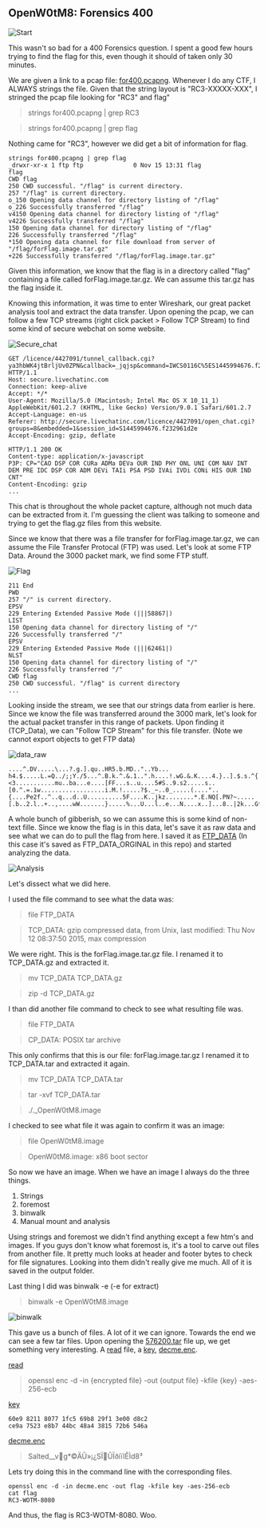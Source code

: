 OpenW0tM8: Forensics 400
----------------------


![Start](Start.png)

This wasn't so bad for a 400 Forensics question. I spent a good few hours trying to find the flag for this, even though it should of taken only 30 minutes.

We are given a link to a pcap file: [for400.pcapng](for400.pcapng). Whenever I do any CTF, I ALWAYS strings the file. Given that the string layout is "RC3-XXXXX-XXX", I stringed the pcap file looking for "RC3" and flag" 

> strings for400.pcapng | grep RC3

> strings for400.pcapng | grep flag

Nothing came for "RC3", however we did get a bit of information for flag.

```
strings for400.pcapng | grep flag
_drwxr-xr-x 1 ftp ftp              0 Nov 15 13:31 flag
flag
CWD flag
250 CWD successful. "/flag" is current directory.
257 "/flag" is current directory.
o_150 Opening data channel for directory listing of "/flag"
o_226 Successfully transferred "/flag"
v4150 Opening data channel for directory listing of "/flag"
v4226 Successfully transferred "/flag"
150 Opening data channel for directory listing of "/flag"
226 Successfully transferred "/flag"
*150 Opening data channel for file download from server of "/flag/forFlag.image.tar.gz"
+226 Successfully transferred "/flag/forFlag.image.tar.gz"
```


Given this information, we know that the flag is in a directory called "flag" containing a file called forFlag.image.tar.gz. We can assume this tar.gz has the flag inside it.

Knowing this information, it was time to enter Wireshark, our great packet analysis tool and extract the data transfer. Upon opening the pcap, we can follow a few TCP streams (right click packet > Follow TCP Stream) to find some kind of secure webchat on some website.

![Secure_chat](Secure_chat.png)

```
GET /licence/4427091/tunnel_callback.cgi?ya3hbWK4jtBrljUv0ZPN&callback=_jqjsp&command=IWCS0116C%5ES1445994676.f232961d2e%5E4427091%5E8%5E&_1447612614575= HTTP/1.1
Host: secure.livechatinc.com
Connection: keep-alive
Accept: */*
User-Agent: Mozilla/5.0 (Macintosh; Intel Mac OS X 10_11_1) AppleWebKit/601.2.7 (KHTML, like Gecko) Version/9.0.1 Safari/601.2.7
Accept-Language: en-us
Referer: http://secure.livechatinc.com/licence/4427091/open_chat.cgi?groups=8&embedded=1&session_id=S1445994676.f232961d2e
Accept-Encoding: gzip, deflate

HTTP/1.1 200 OK
Content-type: application/x-javascript
P3P: CP="CAO DSP COR CURa ADMa DEVa OUR IND PHY ONL UNI COM NAV INT DEM PRE IDC DSP COR ADM DEVi TAIi PSA PSD IVAi IVDi CONi HIS OUR IND CNT"
Content-Encoding: gzip
...
```

This chat is throughout the whole packet capture, although not much data can be extracted from it. I'm guessing the client was talking to someone and trying to get the flag.gz files from this website.

Since we know that there was a file transfer for forFlag.image.tar.gz, we can assume the File Transfer Protocal (FTP) was used. Let's look at some FTP Data. Around the 3000 packet mark, we find some FTP stuff. 

![Flag](Flag.png)
```
211 End
PWD
257 "/" is current directory.
EPSV
229 Entering Extended Passive Mode (|||58867|)
LIST
150 Opening data channel for directory listing of "/"
226 Successfully transferred "/"
EPSV
229 Entering Extended Passive Mode (|||62461|)
NLST
150 Opening data channel for directory listing of "/"
226 Successfully transferred "/"
CWD flag
250 CWD successful. "/flag" is current directory
...
```

Looking inside the stream, we see that our strings data from earlier is here. Since we know the file was transferred around the 3000 mark, let's look for the actual packet transfer in this range of packets. Upon finding it (TCP_Data), we can "Follow TCP Stream" for this file transfer. (Note we cannot export objects to get FTP data)

![data_raw](data_raw.png)
```
....^.DV.....\...?.g.].qu..HR5.b.MD.."..Yb... h4.$.....L.=Q../;;Y./5...^.B.k.^.&.1..".h....!.wG.&.K....4.}..].$.s.^{.\?.W....y....<3...........mu..ba...e....[FF...s..u....5#S..9.s2.....s..[0.^.=.1w..................i.M.!.....?$._~..0_.....(...."..{....Pe2f..^..q...d..U..........5F....K..jkz........*.E.NQ[.PN?~.....[.b..2.l..+..,....wW.......}.....%...U...l..e...N....x..]...8..|2k...Gf......Z..f{.X.es..ha.......7l.F{.".7-.v.m....}.$.o.o.D.Z..._...........+.........l.rQ..h..MU;.UV.j.U....b
```

A whole bunch of gibberish, so we can assume this is some kind of non-text fille. Since we know the flag is in this data, let's save it as raw data and see what we can do to pull the flag from here. I saved it as [FTP_DATA](FTP_DATA_ORIGINAL) (In this case it's saved as FTP_DATA_ORGINAL in this repo) and started analyzing the data.

![Analysis](Analysis.png)

Let's dissect what we did here.

I used the file command to see what the data was:

> file FTP_DATA

> TCP_DATA: gzip compressed data, from Unix, last modified: Thu Nov 12 08:37:50 2015, max compression

We were right. This is the forFlag.image.tar.gz file. I renamed it to TCP_DATA.gz and extracted it.

>mv TCP_DATA TCP_DATA.gz

>zip -d TCP_DATA.gz

I than did another file command to check to see what resulting file was.

> file FTP_DATA

>CP_DATA: POSIX tar archive

This only confirms that this is our file: forFlag.image.tar.gz
I renamed it to TCP_DATA.tar and extracted it again.

> mv TCP_DATA TCP_DATA.tar

>tar -xvf TCP_DATA.tar 

>./._OpenW0tM8.image

I checked to see what file it was again to confirm it was an image: 

>file OpenW0tM8.image

>OpenW0tM8.image: x86 boot sector

So now we have an image. When we have an image I always do the three things.

1) Strings
2) foremost
3) binwalk
4) Manual mount and analysis

Using strings and foremost we didn't find anything except a few htm's and images. If you guys don't know what foremost is, it's a tool to carve out files from another file. It pretty much looks at header and footer bytes to check for file signatures. Looking into them didn't really give me much. All of it is saved in the output folder.

Last thing I did was binwalk -e (-e for extract)

> binwalk -e OpenW0tM8.image

![binwalk](binwalk.png)

This gave us a bunch of files. A lot of it we can ignore. Towards the end we can see a few tar files. Upon opening the [576200.tar](576200.tar) file up, we get something very interesting. A [read](read) file, a [key](key), [decme.enc](decme.enc).

[read](read)
> openssl enc -d -in {encrypted file} -out {output file} -kfile {key} -aes-256-ecb

[key](key)
```
60e9 8211 8077 1fc5 69b8 29f1 3e00 d8c2
ce9a 7523 e8b7 44bc 48a4 3815 72b6 546a
```

[decme.enc](decme.enc)
>Salted__vg*©ÄÛ»¡¿SÏÛÏðíïIÊÌd8³

Lets try doing this in the command line with the corresponding files.

```
openssl enc -d -in decme.enc -out flag -kfile key -aes-256-ecb
cat flag
RC3-WOTM-8080
```

And thus, the flag is RC3-WOTM-8080. Woo.